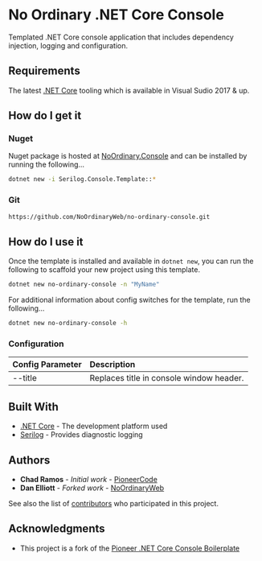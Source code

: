 # No Ordinary .NET Core Console
Templated .NET Core console application that includes dependency injection, logging and configuration. 

## Requirements
The latest [.NET Core][NetCore] tooling which is available in  Visual Sudio 2017 & up.

## How do I get it

### Nuget
Nuget package is hosted at [NoOrdinary.Console](#TODO) and can be installed by running the following...

```bash
dotnet new -i Serilog.Console.Template::*
```

### Git 

```bash
https://github.com/NoOrdinaryWeb/no-ordinary-console.git
```

## How do I use it
Once the template is installed and available in  ```dotnet new```, you can run the following to scaffold your new project using this template.

```bash
dotnet new no-ordinary-console -n "MyName"
```

For additional information about config switches for the template, run the following...

```bash
dotnet new no-ordinary-console -h
```

### Configuration

| Config Parameter | Description |
| :---             | :---        |
| --title | Replaces title in console window header. |

## Built With

* [.NET Core](https://docs.microsoft.com/dotnet/core/) - The development platform used
* [Serilog](https://serilog.net/) - Provides diagnostic logging

## Authors

* **Chad Ramos** - *Initial work* - [PioneerCode]
* **Dan Elliott** - *Forked work* - [NoOrdinaryWeb]

See also the list of [contributors](https://github.com/NoOrdinaryWeb/no-ordinary-console/contributors) who participated in this project.

## Acknowledgments

* This project is a fork of the [Pioneer .NET Core Console Boilerplate](https://github.com/PioneerCode/pioneer-console-boilerplate)

[PioneerCode]: https://github.com/PioneerCode/ "Pioneer Code"
[NoOrdinaryWeb]: https://github.com/NoOrdinaryWeb/ "No Ordinary Web"
[NetCore]: https://docs.microsoft.com/dotnet/core/ ".NET Core"
